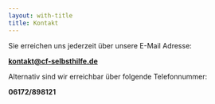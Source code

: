 ```yaml
---
layout: with-title
title: Kontakt
---
```


Sie erreichen uns jederzeit über unsere E-Mail Adresse:

<a href="mailto:kontakt@cf-selbsthilfe.de" class="cf-a">**kontakt@cf-selbsthilfe.de**</a>

Alternativ sind wir erreichbar über folgende Telefonnummer:

**06172/898121**